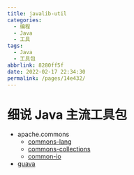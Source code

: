 ```yaml
---
title: javalib-util
categories: 
  - 编程
  - Java
  - 工具
tags: 
  - Java
  - 工具包
abbrlink: 8280ff5f
date: 2022-02-17 22:34:30
permalink: /pages/14e432/
---
```


# 细说 Java 主流工具包

- apache.commons
  - [commons-lang](https://github.com/apache/commons-lang)
  - [commons-collections](https://github.com/apache/commons-collections)
  - [common-io](https://github.com/apache/commons-io)
- [guava](https://github.com/google/guava)
